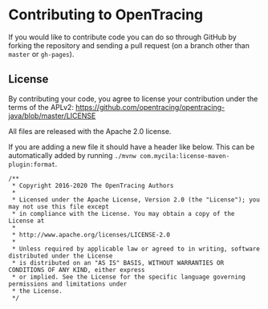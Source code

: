 # Contributing to OpenTracing

If you would like to contribute code you can do so through GitHub by forking the repository and sending a pull request (on a branch other than `master` or `gh-pages`).


## License

By contributing your code, you agree to license your contribution under the terms of the APLv2: https://github.com/opentracing/opentracing-java/blob/master/LICENSE

All files are released with the Apache 2.0 license.

If you are adding a new file it should have a header like below. This can be automatically added by running `./mvnw com.mycila:license-maven-plugin:format`.

```
/**
 * Copyright 2016-2020 The OpenTracing Authors
 *
 * Licensed under the Apache License, Version 2.0 (the "License"); you may not use this file except
 * in compliance with the License. You may obtain a copy of the License at
 *
 * http://www.apache.org/licenses/LICENSE-2.0
 *
 * Unless required by applicable law or agreed to in writing, software distributed under the License
 * is distributed on an "AS IS" BASIS, WITHOUT WARRANTIES OR CONDITIONS OF ANY KIND, either express
 * or implied. See the License for the specific language governing permissions and limitations under
 * the License.
 */
 ```
